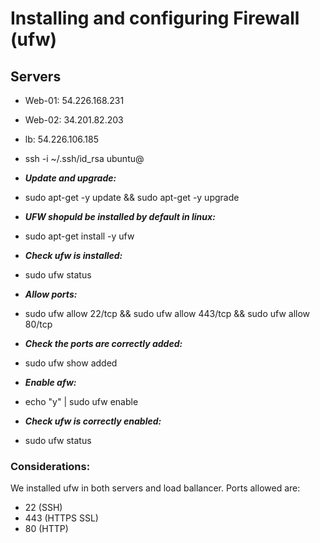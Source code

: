 # Installing and configuring Firewall (ufw)

## Servers
* Web-01: 54.226.168.231
* Web-02: 34.201.82.203
* lb: 54.226.106.185
* ssh -i ~/.ssh/id_rsa ubuntu@

* ***Update and upgrade:***
* sudo apt-get -y update && sudo apt-get -y upgrade

* ***UFW shopuld be installed by default in linux:***
* sudo apt-get install -y ufw

* ***Check ufw is installed:***
* sudo ufw status

* ***Allow ports:***
* sudo ufw allow 22/tcp && sudo ufw allow 443/tcp && sudo ufw allow 80/tcp

* ***Check the ports are correctly added:***
* sudo ufw show added

* ***Enable afw:***
* echo "y" | sudo ufw enable

* ***Check ufw is correctly enabled:***
* sudo ufw status

### Considerations:
We installed ufw in both servers and load ballancer. Ports allowed are:
* 22 (SSH)
* 443 (HTTPS SSL)
* 80 (HTTP)
 